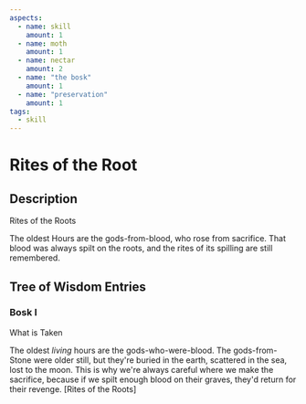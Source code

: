 ```yaml
---
aspects: 
  - name: skill
    amount: 1
  - name: moth
    amount: 1
  - name: nectar
    amount: 2
  - name: "the bosk"
    amount: 1
  - name: "preservation"
    amount: 1
tags:
  - skill
---
```


# Rites of the Root

## Description
Rites of the Roots

The oldest Hours are the gods-from-blood, who rose from sacrifice. That blood was always spilt on the roots, and the rites of its spilling are still remembered.

## Tree of Wisdom Entries

### Bosk I
What is Taken

The oldest <i>living</i> hours are the gods-who-were-blood. The gods-from-Stone were older still, but they're buried in the earth, scattered in the sea, lost to the moon. This is why we're always careful where we make the sacrifice, because if we spilt enough blood on their graves, they'd return for their revenge. [Rites of the Roots]